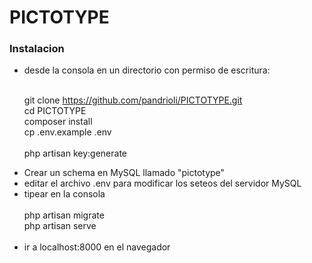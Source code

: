 <h1>PICTOTYPE</h1>

<h3>Instalacion</h3> 

<ul>
  <li>desde la consola en un directorio con permiso de escritura: <br><br>

git clone https://github.com/pandrioli/PICTOTYPE.git<br>
cd PICTOTYPE <br>
composer install <br>
cp .env.example .env <br><br>
php artisan key:generate <br>


</li>

<li>Crear un schema en MySQL llamado "pictotype"</li>

<li>editar el archivo .env para modificar los seteos del servidor MySQL</li>

<li>tipear en la consola<br><br>
php artisan migrate <br>
php artisan serve <br><br>
  </li>

<li> ir a localhost:8000 en el navegador
</li>
